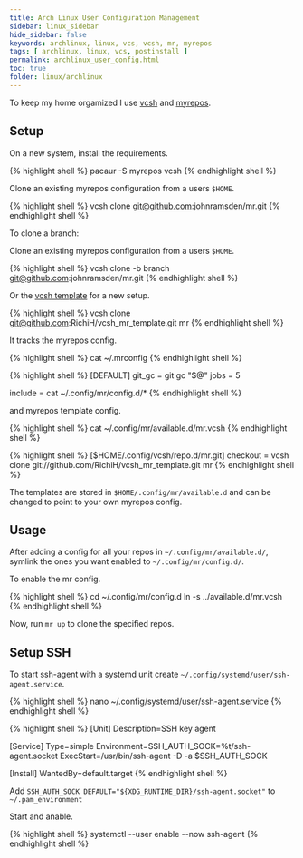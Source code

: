 ```yaml
---
title: Arch Linux User Configuration Management
sidebar: linux_sidebar
hide_sidebar: false
keywords: archlinux, linux, vcs, vcsh, mr, myrepos
tags: [ archlinux, linux, vcs, postinstall ]
permalink: archlinux_user_config.html
toc: true
folder: linux/archlinux
---
```


To keep my home orgamized I use [vcsh](https://github.com/RichiH/vcsh/blob/master/doc/README.md) and [myrepos](http://myrepos.branchable.com/).

## Setup

On a new system, install the requirements.

{% highlight shell %}
pacaur -S myrepos vcsh
{% endhighlight shell %}

Clone an existing myrepos configuration from a users ```$HOME```.

{% highlight shell %}
vcsh clone git@github.com:johnramsden/mr.git
{% endhighlight shell %}

To clone a branch:

Clone an existing myrepos configuration from a users ```$HOME```.

{% highlight shell %}
vcsh clone -b branch git@github.com:johnramsden/mr.git
{% endhighlight shell %}

Or the [vcsh template](https://github.com/RichiH/vcsh_mr_template) for a new setup.

{% highlight shell %}
vcsh clone git@github.com:RichiH/vcsh_mr_template.git mr
{% endhighlight shell %}

It tracks the myrepos config.

{% highlight shell %}
cat ~/.mrconfig
{% endhighlight shell %}

{% highlight shell %}
[DEFAULT]
git_gc = git gc "$@"
jobs = 5

include = cat ~/.config/mr/config.d/*
{% endhighlight shell %}

and myrepos template config.

{% highlight shell %}
cat ~/.config/mr/available.d/mr.vcsh
{% endhighlight shell %}

{% highlight shell %}
[$HOME/.config/vcsh/repo.d/mr.git]
checkout = vcsh clone git://github.com/RichiH/vcsh_mr_template.git mr
{% endhighlight shell %}

The templates are stored in ```$HOME/.config/mr/available.d``` and can be changed to point to your own myrepos config.

## Usage

After adding a config for all your repos in ```~/.config/mr/available.d/```, symlink the ones you want enabled to ```~/.config/mr/config.d/```.

To enable the mr config.

{% highlight shell %}
cd ~/.config/mr/config.d
ln -s ../available.d/mr.vcsh
{% endhighlight shell %}

Now, run ```mr up``` to clone the specified repos.

## Setup SSH

To start ssh-agent with a systemd unit create ```~/.config/systemd/user/ssh-agent.service```.

{% highlight shell %}
nano ~/.config/systemd/user/ssh-agent.service
{% endhighlight shell %}

{% highlight shell %}
[Unit]
Description=SSH key agent

[Service]
Type=simple
Environment=SSH_AUTH_SOCK=%t/ssh-agent.socket
ExecStart=/usr/bin/ssh-agent -D -a $SSH_AUTH_SOCK

[Install]
WantedBy=default.target
{% endhighlight shell %}

Add ```SSH_AUTH_SOCK DEFAULT="${XDG_RUNTIME_DIR}/ssh-agent.socket"``` to ```~/.pam_environment```

Start and anable.

{% highlight shell %}
systemctl --user enable --now ssh-agent
{% endhighlight shell %}

